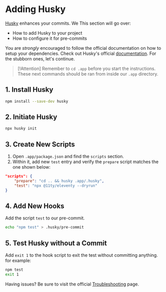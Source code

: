# Adding Husky

[Husky](https://typicode.github.io/husky/) enhances your commits. We This section will go over:

- How to add Husky to your project
- How to configure it for pre-commits

You are _strongly_ encouraged to follow the official documentation on how to setup your dependencies. Check out Husky's official [documentation](https://typicode.github.io/husky/get-started.html). For the stubborn ones, let's continue.

> [!Attention] Remember to `cd .app` before you start the instructions. These next commands should be ran from inside our `.app` directory.

## 1. Install Husky

```sh
npm install --save-dev husky
```

## 2. Initiate Husky

```sh
npx husky init
```

## 3. Create New Scripts

1. Open `.app/package.json` and find the `scripts` section.
2. Within it, add new `test` entry and verify the `prepare` script matches the one shown below:

```json
"scripts": {
    "prepare": "cd .. && husky .app/.husky",
    "test": "npx @11ty/eleventy --dryrun"
}
```

## 4. Add New Hooks

Add the script `test` to our pre-commit.

```sh
echo "npm test" > .husky/pre-commit
```

## 5. Test Husky without a Commit

Add `exit 1` to the hook script to exit the test without committing anything. for example:

```sh
npm test
exit 1
```

Having issues? Be sure to visit the official [Troubleshooting](https://typicode.github.io/husky/troubleshoot.html) page.
